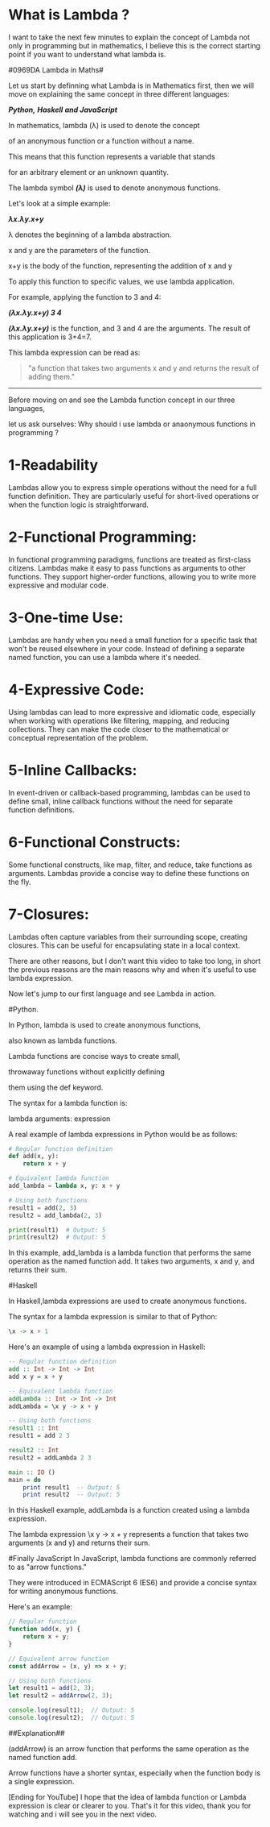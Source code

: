 # What is Lambda ?

I want to take the next few minutes to explain the concept of Lambda not only in programming but in mathematics, I believe this is the correct starting point if you want to understand what lambda is.

#0969DA Lambda in Maths#

Let us start by definning what Lambda is in Mathematics first, then we will move on explaining the same concept in three different languages: 

***Python,*** 
***Haskell*** 
***and JavaScript***

In mathematics, lambda (λ) is used to denote the concept 

of an anonymous function or a function without a name. 

This means that this function represents a variable that stands 

for an arbitrary element or an unknown quantity. 

The lambda symbol ***(λ)*** is used to denote anonymous functions. 

Let's look at a simple example:

***λx.λy.x+y***

λ denotes the beginning of a lambda abstraction.

x and y are the parameters of the function.

x+y is the body of the function, representing the addition of x and y

To apply this function to specific values, we use lambda application. 

For example, applying the function to 3 and 4:

***(λx.λy.x+y) 3 4***

***(λx.λy.x+y)*** is the function, and  3 and 4 are the arguments. The result of this application is 3+4=7.

This lambda expression can be read as: 

>"a function that takes two arguments x and y and returns the result of adding them."

********************************************************************

Before moving on and see the Lambda function concept in our three languages, 

let us ask ourselves: Why should i use lambda or anaonymous functions in programming ?

# 1-Readability
Lambdas allow you to express simple operations without the need for a full function definition.
They are particularly useful for short-lived operations or when the function logic is straightforward.

# 2-Functional Programming:
In functional programming paradigms, functions are treated as first-class citizens. Lambdas make it easy to pass functions as arguments to other functions.
They support higher-order functions, allowing you to write more expressive and modular code.

# 3-One-time Use:
Lambdas are handy when you need a small function for a specific task that won't be reused elsewhere in your code.
Instead of defining a separate named function, you can use a lambda where it's needed.

# 4-Expressive Code:
Using lambdas can lead to more expressive and idiomatic code, especially when working with operations like filtering, mapping, and reducing collections.
They can make the code closer to the mathematical or conceptual representation of the problem.

# 5-Inline Callbacks:
In event-driven or callback-based programming, lambdas can be used to define small, inline callback functions without the need for separate function definitions.

# 6-Functional Constructs:
Some functional constructs, like map, filter, and reduce, take functions as arguments. Lambdas provide a concise way to define these functions on the fly.

# 7-Closures:
Lambdas often capture variables from their surrounding scope, creating closures. This can be useful for encapsulating state in a local context.

There are other reasons, but I don't want this video to take too long, in short the previous reasons are the main reasons why and when it's useful to use lambda expression.

Now let's jump to our first language and see Lambda in action.

#Python.

In Python, lambda is used to create anonymous functions, 

also known as lambda functions. 

Lambda functions are concise ways to create small, 

throwaway functions without explicitly defining 

them using the def keyword. 

The syntax for a lambda function is:

lambda arguments: expression

A real example of lambda expressions in Python would be as follows:

```python
# Regular function definition
def add(x, y):
    return x + y

# Equivalent lambda function
add_lambda = lambda x, y: x + y

# Using both functions
result1 = add(2, 3)
result2 = add_lambda(2, 3)

print(result1)  # Output: 5
print(result2)  # Output: 5
```

In this example, add_lambda is a lambda function 
that performs the same operation as the named function add. 
It takes two arguments, x and y, and returns their sum.


#Haskell

In Haskell,lambda expressions are used to create anonymous functions. 

The syntax for a lambda expression is similar to that of Python:

```haskell
\x -> x + 1
```
Here's an example of using a lambda expression in Haskell:

```Haskell
-- Regular function definition
add :: Int -> Int -> Int
add x y = x + y

-- Equivalent lambda function
addLambda :: Int -> Int -> Int
addLambda = \x y -> x + y

-- Using both functions
result1 :: Int
result1 = add 2 3

result2 :: Int
result2 = addLambda 2 3

main :: IO ()
main = do
    print result1  -- Output: 5
    print result2  -- Output: 5
```

In this Haskell example, addLambda is a function created using a lambda expression. 

The lambda expression \x y -> x + y represents a function that takes two arguments (x and y) and returns their sum.

#Finally JavaScript
In JavaScript, lambda functions are commonly referred to as "arrow functions." 

They were introduced in ECMAScript 6 (ES6) and provide a concise syntax for writing anonymous functions. 

Here's an example:

```javascript
// Regular function
function add(x, y) {
    return x + y;
}

// Equivalent arrow function
const addArrow = (x, y) => x + y;

// Using both functions
let result1 = add(2, 3);
let result2 = addArrow(2, 3);

console.log(result1);  // Output: 5
console.log(result2);  // Output: 5
```

##Explanation##

(addArrow) is an arrow function that performs the same operation as the named function add.

Arrow functions have a shorter syntax, especially when the function body is a single expression.

[Ending for YouTube]
I hope that the idea of lambda function or Lambda expression is clear or clearer to you.
That's it for this video, thank you for watching and i will see you in the next video.

